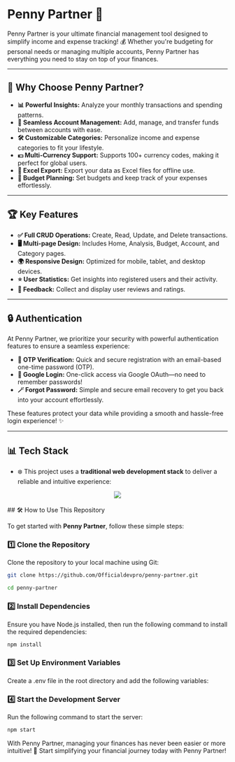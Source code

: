 # Penny Partner 🚀  

Penny Partner is your ultimate financial management tool designed to simplify income and expense tracking! 💰 Whether you're budgeting for personal needs or managing multiple accounts, Penny Partner has everything you need to stay on top of your finances.

---

## 🌟 Why Choose Penny Partner?  

- **📊 Powerful Insights:** Analyze your monthly transactions and spending patterns.  
- **💼 Seamless Account Management:** Add, manage, and transfer funds between accounts with ease.  
- **🛠 Customizable Categories:** Personalize income and expense categories to fit your lifestyle.  
- **💵 Multi-Currency Support:** Supports 100+ currency codes, making it perfect for global users.  
- **📂 Excel Export:** Export your data as Excel files for offline use.  
- **📅 Budget Planning:** Set budgets and keep track of your expenses effortlessly.  

---

## 🏆 Key Features  

- **✅ Full CRUD Operations:** Create, Read, Update, and Delete transactions.  
- **🖥 Multi-page Design:** Includes Home, Analysis, Budget, Account, and Category pages.  
- **🌍 Responsive Design:** Optimized for mobile, tablet, and desktop devices.  
- **⭐ User Statistics:** Get insights into registered users and their activity.  
- **📢 Feedback:** Collect and display user reviews and ratings.  

---

## 🔒 Authentication  

At Penny Partner, we prioritize your security with powerful authentication features to ensure a seamless experience:  

- **📧 OTP Verification:** Quick and secure registration with an email-based one-time password (OTP).  
- **🔑 Google Login:** One-click access via Google OAuth—no need to remember passwords!  
- **🪄 Forgot Password:** Simple and secure email recovery to get you back into your account effortlessly.  

These features protect your data while providing a smooth and hassle-free login experience! ✨

---

## 📊 Tech Stack

- ❄️ This project uses a **traditional web development stack** to deliver a reliable and intuitive experience:
  <br/>
<div align="center">
    <img src="https://skillicons.dev/icons?i=html,css,javascript,express,mongodb" /><br>
 
</div>

<br/>
## 🛠️ How to Use This Repository  

To get started with **Penny Partner**, follow these simple steps:

### 1️⃣ Clone the Repository  
Clone the repository to your local machine using Git:
```bash
git clone https://github.com/Officialdevpro/penny-partner.git
```
```bash
cd penny-partner
```

### 2️⃣ Install Dependencies
Ensure you have Node.js installed, then run the following command to install the required dependencies:
```bash
npm install
```
### 3️⃣ Set Up Environment Variables
Create a .env file in the root directory and add the following variables:
 

### 4️⃣ Start the Development Server
Run the following command to start the server:

```bash
npm start
```
With Penny Partner, managing your finances has never been easier or more intuitive! 
🎉 Start simplifying your financial journey today with Penny Partner!  
